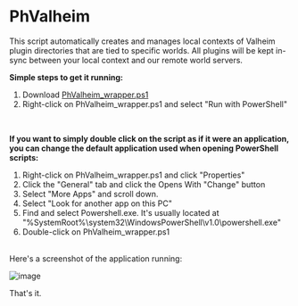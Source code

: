 # PhValheim
This script automatically creates and manages local contexts of Valheim plugin directories that are tied to specific worlds. All plugins will be kept in-sync between your local context and our remote world servers.
<br>

<strong>Simple steps to get it running:</strong>
1. Download <a id="raw-url" target="_blank" href="https://raw.githubusercontent.com/brianmiller/PhValheim/main/PhValheim_wrapper.ps1">PhValheim_wrapper.ps1</a>
2. Right-click on PhValheim_wrapper.ps1 and select "Run with PowerShell"
<br>

<strong>If you want to simply double click on the script as if it were an application, you can change the default application used when opening PowerShell scripts:</strong>

1. Right-click on PhValheim_wrapper.ps1 and click "Properties"
2. Click the "General" tab and click the Opens With "Change" button
3. Select "More Apps" and scroll down.
4. Select "Look for another app on this PC"
5. Find and select Powershell.exe. It's usually located at "%SystemRoot%\system32\WindowsPowerShell\v1.0\powershell.exe"
6. Double-click on PhValheim_wrapper.ps1

<br>
Here's a screenshot of the application running:

![image](https://user-images.githubusercontent.com/342276/152061803-5f2c1a68-ce02-45dc-826c-9c63905c044b.png)

That's it.
